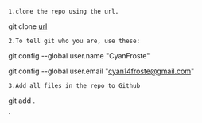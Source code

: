 `1.clone the repo using the url. `

git clone [url](link)   

`2.To tell git who you are, use these:`

 git config --global user.name "CyanFroste"

 git config --global user.email "cyan14froste@gmail.com"

`3.Add all files in the repo to Github`

git add .

`





